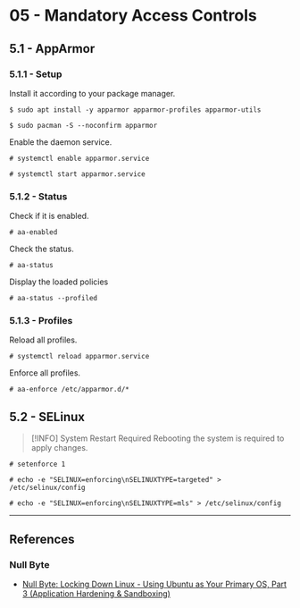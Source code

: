 # 05 - Mandatory Access Controls

## 5.1 - AppArmor

### 5.1.1 - Setup

Install it according to your package manager.

```
$ sudo apt install -y apparmor apparmor-profiles apparmor-utils

$ sudo pacman -S --noconfirm apparmor
```

Enable the daemon service.

```
# systemctl enable apparmor.service

# systemctl start apparmor.service
```

### 5.1.2 - Status

Check if it is enabled.

```
# aa-enabled
```

Check the status.

```
# aa-status
```

Display the loaded policies

```
# aa-status --profiled
```

### 5.1.3 - Profiles

Reload all profiles.

```
# systemctl reload apparmor.service
```

Enforce all profiles.

```
# aa-enforce /etc/apparmor.d/*
```

## 5.2 - SELinux

> [!INFO] System Restart Required
> Rebooting the system is required to apply changes.

```
# setenforce 1
```

```
# echo -e "SELINUX=enforcing\nSELINUXTYPE=targeted" > /etc/selinux/config
```

```
# echo -e "SELINUX=enforcing\nSELINUXTYPE=mls" > /etc/selinux/config
```

---
## References

### Null Byte

- [Null Byte: Locking Down Linux - Using Ubuntu as Your Primary OS, Part 3 (Application Hardening & Sandboxing)](https://null-byte.wonderhowto.com/how-to/locking-down-linux-using-ubuntu-as-your-primary-os-part-3-application-hardening-sandboxing-0185710/)
